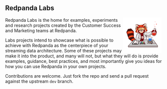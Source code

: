 ## Redpanda Labs

<img align="right" width="25%" src="images/redpanda_lab2.png">Redpanda Labs is the home for examples, experiments and research projects created by the Customer Success and Marketing teams at Redpanda. 

Labs projects intend to showcase what is possible to achieve with Redpanda as the centerpiece of your streaming data architecture. Some of these projects may make it into the product, and many will not, but what they will do is provide examples, guidance, best practices, and most importantly give you ideas for how you can use Redpanda in your own projects.

Contributions are welcome. Just fork the repo and send a pull request against the upstream `dev` branch.
